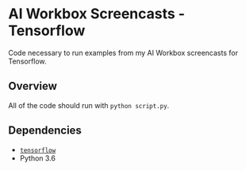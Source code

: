 # AI Workbox Screencasts - Tensorflow
Code necessary to run examples from my AI Workbox screencasts for Tensorflow.

## Overview

All of the code should run with `python script.py`.

## Dependencies

- [`tensorflow`](https://www.tensorflow.org/install/)
- Python 3.6
